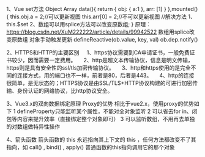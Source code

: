 1、Vue set方法
    Object Array
    data(){
        return {
            obj: {
                a:1
            },
            arr: [1]
        }
    },mounted(){
        this.obj.a = 2;//可以更新视图
        this.arr[0] = 2;//不可以更新视图
        //解决方法
        1、this.$set
        2、数组可以用splice方法可以改变原数组;
    }
    原理：https://blog.csdn.net/XuM222222/article/details/99942522
    数组用splice改变原数组
    对象手动触发更新
    defineReactive(ob.value, key, val)
    ob.dep.notify()

2、HTTPS和HTTP的主要区别
    1、https协议需要到CA申请证书，一般免费证书较少，因而需要一定费用。
    2、http是超文本传输协议，信息是明文传输，https则是具有安全性的ssl/tls加密传输协议。
    3、http和https使用的是完全不同的连接方式，用的端口也不一样，前者是80，后者是443。
    4、http的连接很简单，是无状态的；HTTPS协议是由SSL/TLS+HTTP协议构建的可进行加密传输、身份认证的网络协议，比http协议安全。

3、Vue3.x的双向数据绑定原理
    Proxy的优势
    相比于vue2.x，使用proxy的优势如下
    1 defineProperty只能监听某个属性，不能对全对象监听
    2 可以省去for in、闭包等内容来提升效率（直接绑定整个对象即可）
    3 可以监听数组，不用再去单独的对数组做特异性操作

4、箭头函数
    箭头函数的 this 永远指向其上下文的  this ，任何方法都改变不了其指向，如 call() ,  bind() ,  apply() 
    普通函数的this指向调用它的那个对象
